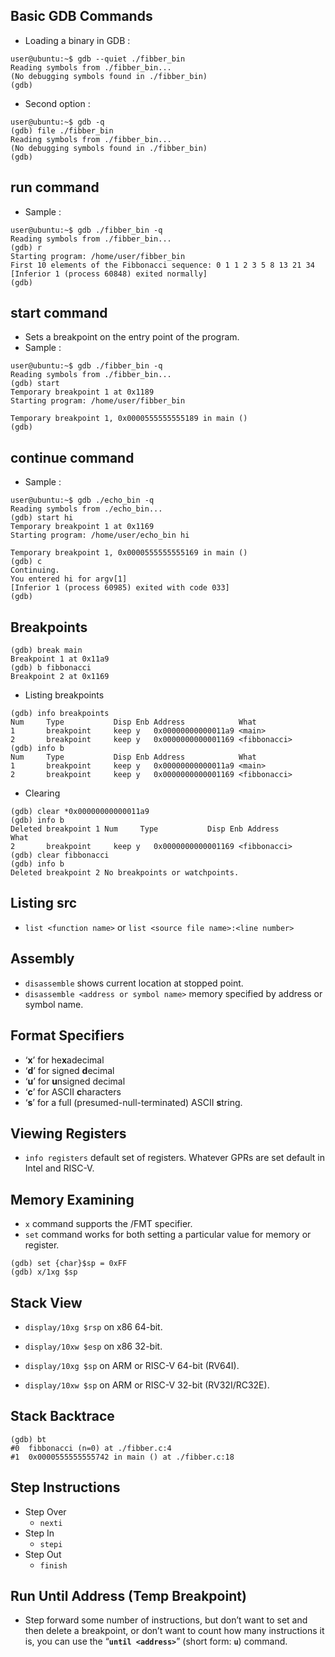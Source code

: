 ## Basic GDB Commands
- Loading a binary in GDB :
````
user@ubuntu:~$ gdb --quiet ./fibber_bin 
Reading symbols from ./fibber_bin...
(No debugging symbols found in ./fibber_bin)
(gdb) 
````
- Second option : 
````
user@ubuntu:~$ gdb -q
(gdb) file ./fibber_bin 
Reading symbols from ./fibber_bin...
(No debugging symbols found in ./fibber_bin)
(gdb)
````

## run command
- Sample :
````
user@ubuntu:~$ gdb ./fibber_bin -q
Reading symbols from ./fibber_bin...
(gdb) r
Starting program: /home/user/fibber_bin 
First 10 elements of the Fibbonacci sequence: 0 1 1 2 3 5 8 13 21 34 [Inferior 1 (process 60848) exited normally]
(gdb)
````
## start command
- Sets a breakpoint on the entry point of the program.
- Sample :
````
user@ubuntu:~$ gdb ./fibber_bin -q
Reading symbols from ./fibber_bin...
(gdb) start 
Temporary breakpoint 1 at 0x1189
Starting program: /home/user/fibber_bin 

Temporary breakpoint 1, 0x0000555555555189 in main ()
(gdb)
````
## continue command
- Sample :
````
user@ubuntu:~$ gdb ./echo_bin -q
Reading symbols from ./echo_bin...
(gdb) start hi
Temporary breakpoint 1 at 0x1169
Starting program: /home/user/echo_bin hi

Temporary breakpoint 1, 0x0000555555555169 in main ()
(gdb) c
Continuing.
You entered hi for argv[1]
[Inferior 1 (process 60985) exited with code 033]
(gdb)
````
## Breakpoints
````
(gdb) break main
Breakpoint 1 at 0x11a9
(gdb) b fibbonacci
Breakpoint 2 at 0x1169
````
- Listing breakpoints
````
(gdb) info breakpoints
Num     Type           Disp Enb Address            What
1       breakpoint     keep y   0x00000000000011a9 <main>
2       breakpoint     keep y   0x0000000000001169 <fibbonacci>
(gdb) info b
Num     Type           Disp Enb Address            What
1       breakpoint     keep y   0x00000000000011a9 <main>
2       breakpoint     keep y   0x0000000000001169 <fibbonacci>
````
- Clearing
````
(gdb) clear *0x00000000000011a9
(gdb) info b
Deleted breakpoint 1 Num     Type           Disp Enb Address            What
2       breakpoint     keep y   0x0000000000001169 <fibbonacci>
(gdb) clear fibbonacci
(gdb) info b
Deleted breakpoint 2 No breakpoints or watchpoints.
````
## Listing src
- `list <function name>` or `list <source file name>:<line number>`
## Assembly
- `disassemble` shows current location at stopped point.
- `disassemble <address or symbol name>` memory specified by address or symbol name.
## Format Specifiers
- ‘**x**’ for he**x**adecimal
- ‘**d**’ for signed **d**ecimal
- ‘**u**’ for **u**nsigned decimal
- ‘**c**’ for ASCII **c**haracters
- ‘**s**’ for a full (presumed-null-terminated) ASCII **s**tring.
## Viewing Registers
- `info registers` default set of registers. Whatever GPRs are set default in Intel and RISC-V.
## Memory Examining
- `x` command supports the /FMT specifier.
- `set` command works for both setting a particular value for memory or register.
```
(gdb) set {char}$sp = 0xFF
(gdb) x/1xg $sp
```
## Stack View
- `display/10xg $rsp` on x86 64-bit.

- `display/10xw $esp` on x86 32-bit.

- `display/10xg $sp` on ARM or RISC-V 64-bit (RV64I).

- `display/10xw $sp` on ARM or RISC-V 32-bit (RV32I/RC32E).
## Stack Backtrace
```
(gdb) bt
#0  fibbonacci (n=0) at ./fibber.c:4
#1  0x0000555555555742 in main () at ./fibber.c:18
```
## Step Instructions
- Step Over
	- `nexti`
- Step In
	- `stepi`
- Step Out
	- `finish`
## Run Until Address (Temp Breakpoint)
- Step forward some number of instructions, but don’t want to set and then delete a breakpoint, or don’t want to count how many instructions it is, you can use the “**`until <address>`**” (short form: **`u`**) command.
